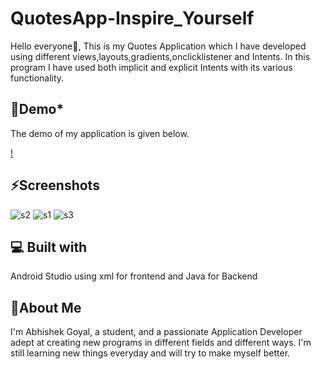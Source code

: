# **QuotesApp-Inspire_Yourself**
Hello everyone👋, This is my Quotes Application which I have developed using different views,layouts,gradients,onclicklistener and Intents. In this program I have used both implicit and explicit Intents with its various functionality.

## **🚀Demo***

The demo of my application is given below.

[!](https://user-images.githubusercontent.com/107198836/173850211-db8a2b1b-eca6-4197-bdf7-3525209d8d41.mp4)


## **⚡Screenshots**

![s2](https://user-images.githubusercontent.com/107198836/173854803-9d97a21a-5331-4802-84e3-896cad9c5690.png)
![s1](https://user-images.githubusercontent.com/107198836/173854598-512c559c-9f70-4444-85f8-82a8ff7a10dd.png)
![s3](https://user-images.githubusercontent.com/107198836/173854848-071bad7f-9a3e-476f-b60b-c2c9bed735a2.png)

## **💻 Built with**
Android Studio using xml for frontend and Java for Backend

## **🤔About Me**
I'm Abhishek Goyal, a student, and a passionate Application Developer adept at creating new programs in different fields and different ways.
I'm still learning new things everyday and will try to make myself better.


